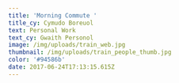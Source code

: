 ```yaml
---
title: 'Morning Commute '
title_cy: Cymudo Boreuol
text: Personal Work
text_cy: Gwaith Personol
image: /img/uploads/train_web.jpg
thumbnail: /img/uploads/train_people_thumb.jpg
color: '#94586b'
date: 2017-06-24T17:13:15.615Z
---
```










